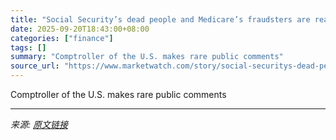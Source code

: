 ```yaml
---
title: "Social Security’s dead people and Medicare’s fraudsters are real. But stopping them won’t rescue the federal budget."
date: 2025-09-20T18:43:00+08:00
categories: ["finance"]
tags: []
summary: "Comptroller of the U.S. makes rare public comments"
source_url: "https://www.marketwatch.com/story/social-securitys-dead-people-and-medicares-fraudsters-real-but-stopping-them-wont-save-the-budget-ed7c89b0?mod=mw_rss_topstories"
---
```


Comptroller of the U.S. makes rare public comments

---

*来源: [原文链接](https://www.marketwatch.com/story/social-securitys-dead-people-and-medicares-fraudsters-real-but-stopping-them-wont-save-the-budget-ed7c89b0?mod=mw_rss_topstories)*
